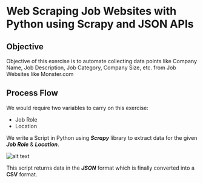 # Web Scraping Job Websites with Python using Scrapy and JSON APIs

## Objective
Objective of this exercise is to automate collecting data points like Company Name, Job Description, Job Category, Company Size, etc. from Job Websites like Monster.com

## Process Flow
We would require two variables to carry on this exercise:
- Job Role
- Location

We write a Script in Python using **_Scrapy_** library to extract data for the given **_Job Role_** & **_Location_**. 

![alt text](http://oi67.tinypic.com/32zni38.jpg)

This script returns data in the **_JSON_** format which is finally converted into a **CSV** format.



